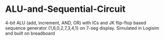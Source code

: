 # ALU-and-Sequential-Circuit
4-bit ALU (add, increment, AND, OR) with ICs and JK flip-flop based sequence generator {1,6,0,2,7,3,4,1} on 7-seg display. Simulated in Logisim and built on breadboard
